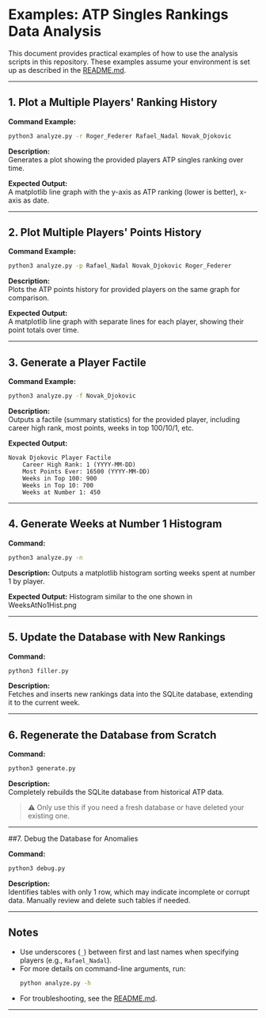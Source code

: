 # Examples: ATP Singles Rankings Data Analysis

This document provides practical examples of how to use the analysis scripts in this repository. These examples assume your environment is set up as described in the [README.md](../README.md).

---

## 1. Plot a Multiple Players' Ranking History

**Command Example:**
```bash
python3 analyze.py -r Roger_Federer Rafael_Nadal Novak_Djokovic
```

**Description:**  
Generates a plot showing the provided players ATP singles ranking over time.

**Expected Output:**  
A matplotlib line graph with the y-axis as ATP ranking (lower is better), x-axis as date.

---

## 2. Plot Multiple Players' Points History

**Command Example:**
```bash
python3 analyze.py -p Rafael_Nadal Novak_Djokovic Roger_Federer
```

**Description:**  
Plots the ATP points history for provided players on the same graph for comparison.

**Expected Output:**  
A matplotlib line graph with separate lines for each player, showing their point totals over time.

---

## 3. Generate a Player Factile

**Command Example:**
```bash
python3 analyze.py -f Novak_Djokovic
```

**Description:**  
Outputs a factile (summary statistics) for the provided player, including career high rank, most points, weeks in top 100/10/1, etc.

**Expected Output:**
```
Novak Djokovic Player Factile
    Career High Rank: 1 (YYYY-MM-DD)
    Most Points Ever: 16500 (YYYY-MM-DD)
    Weeks in Top 100: 900
    Weeks in Top 10: 700
    Weeks at Number 1: 450
```

---

## 4. Generate Weeks at Number 1 Histogram

**Command:**
```bash
python3 analyze.py -n
```

**Description:**
Outputs a matplotlib histogram sorting weeks spent at number 1 by player.

**Expected Output:**
Histogram similar to the one shown in WeeksAtNo1Hist.png

---

## 5. Update the Database with New Rankings

**Command:**
```bash
python3 filler.py
```

**Description:**  
Fetches and inserts new rankings data into the SQLite database, extending it to the current week.

---

## 6. Regenerate the Database from Scratch

**Command:**
```bash
python3 generate.py
```

**Description:**  
Completely rebuilds the SQLite database from historical ATP data.
> ⚠️ Only use this if you need a fresh database or have deleted your existing one.

---

##7. Debug the Database for Anomalies

**Command:**
```bash
python3 debug.py
```

**Description:**  
Identifies tables with only 1 row, which may indicate incomplete or corrupt data. Manually review and delete such tables if needed.

---

## Notes

- Use underscores (`_`) between first and last names when specifying players (e.g., `Rafael_Nadal`).
- For more details on command-line arguments, run:
  ```bash
  python analyze.py -h
  ```
- For troubleshooting, see the [README.md](../README.md).

---

